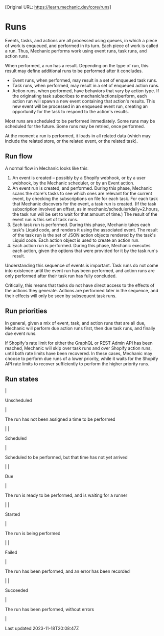 [Original URL: https://learn.mechanic.dev/core/runs]

# Runs

Events, tasks, and actions are all processed using queues, in which a piece of work is enqueued, and performed in its turn. Each piece of work is called a run. Thus, Mechanic performs work using event runs, task runs, and action runs.

When performed, a run has a result. Depending on the type of run, this result may define additional runs to be performed after it concludes.

- Event runs, when performed, may result in a set of enqueued task runs.
- Task runs, when performed, may result in a set of enqueued action runs.
- Action runs, when performed, have behaviors that vary by action type. If the originating task subscribes to mechanic/actions/perform, each action run will spawn a new event containing that action's results. This new event will be processed in an enqueued event run, creating an opportunity for the task to respond to the action's results.

Most runs are scheduled to be performed immediately. Some runs may be scheduled for the future. Some runs may be retried, once performed.

At the moment a run is performed, it loads in all related data (which may include the related store, or the related event, or the related task).

## Run flow

A normal flow in Mechanic looks like this:

1. An event is created – possibly by a Shopify webhook, or by a user webhook, by the Mechanic scheduler, or by an Event action.
2. An event run is created, and performed. During this phase, Mechanic scans the store's tasks to see which ones are relevant for the current event, by checking the subscriptions on file for each task. For each task that Mechanic discovers for the event, a task run is created. (If the task subscription involved an offset, as in mechanic/scheduler/daily+2.hours, the task run will be set to wait for that amount of time.) The result of the event run is this set of task runs.
3. Each task run is performed. During this phase, Mechanic takes each task's Liquid code, and renders it using the associated event. The result of the task run is the set of JSON action objects rendered by the task's Liquid code. Each action object is used to create an action run.
4. Each action run is performed. During this phase, Mechanic executes each action, given the options that were provided for it by the task run's result.

Understanding this sequence of events is important. Task runs do not come into existence until the event run has been performed, and action runs are only performed after their task run has fully concluded.

Critically, this means that tasks do not have direct access to the effects of the actions they generate. Actions are performed later in the sequence, and their effects will only be seen by subsequent task runs.

## Run priorities

In general, given a mix of event, task, and action runs that are all due, Mechanic will perform due action runs first, then due task runs, and finally due event runs.

If Shopify's rate limit for either the GraphQL or REST Admin API has been reached, Mechanic will skip over task runs and over Shopify action runs, until both rate limits have been recovered. In these cases, Mechanic may choose to perform due runs of a lower priority, while it waits for the Shopify API rate limits to recover sufficiently to perform the higher priority runs.

## Run states

| 

Unscheduled

 | 

The run has not been assigned a time to be performed

 |
| 

Scheduled

 | 

Scheduled to be performed, but that time has not yet arrived

 |
| 

Due

 | 

The run is ready to be performed, and is waiting for a runner

 |
| 

Started

 | 

The run is being performed

 |
| 

Failed

 | 

The run has been performed, and an error has been recorded

 |
| 

Succeeded

 | 

The run has been performed, without errors

 |

Last updated 2023-11-18T20:08:47Z